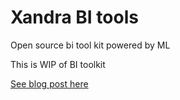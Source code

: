 # Xandra BI tools
Open source bi tool kit powered by ML

This is WIP of BI toolkit


[See blog post here](https://blog.cyberwhale.tech/2017/07/03/xandra-bi-toolkit-powered-by-ml-released-to-open-source/)
